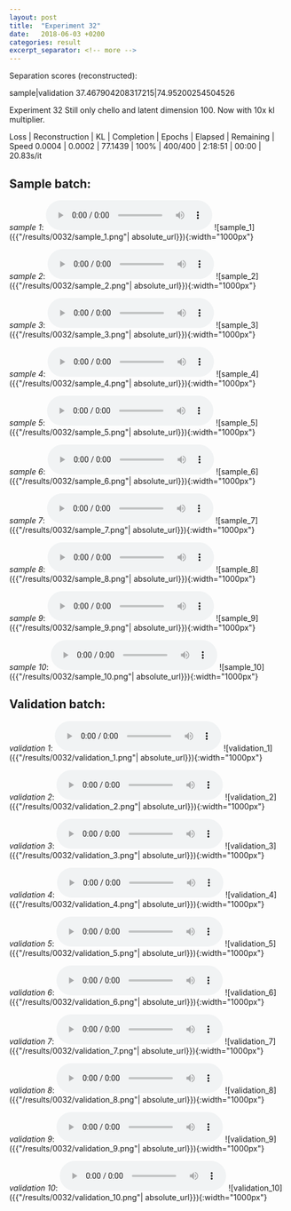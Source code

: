 ```yaml
---
layout: post
title:  "Experiment 32"
date:   2018-06-03 +0200
categories: result
excerpt_separator: <!-- more -->
---
```

Separation scores (reconstructed):

sample|validation
37.467904208317215|74.95200254504526
<!-- more -->
Experiment 32
Still only chello and latent dimension 100. Now with 10x kl multiplier.

Loss | Reconstruction | KL | Completion | Epochs | Elapsed | Remaining | Speed
0.0004 | 0.0002 | 77.1439 | 100% | 400/400 | 2:18:51 | 00:00 | 20.83s/it

## **Sample batch**:
_sample 1_:
<audio src="/ResultsOverview/results/0032/sample_1.wav" controls preload></audio>
![sample_1]({{"/results/0032/sample_1.png"| absolute_url}}){:width="1000px"}

_sample 2_:
<audio src="/ResultsOverview/results/0032/sample_2.wav" controls preload></audio>
![sample_2]({{"/results/0032/sample_2.png"| absolute_url}}){:width="1000px"}

_sample 3_:
<audio src="/ResultsOverview/results/0032/sample_3.wav" controls preload></audio>
![sample_3]({{"/results/0032/sample_3.png"| absolute_url}}){:width="1000px"}

_sample 4_:
<audio src="/ResultsOverview/results/0032/sample_4.wav" controls preload></audio>
![sample_4]({{"/results/0032/sample_4.png"| absolute_url}}){:width="1000px"}

_sample 5_:
<audio src="/ResultsOverview/results/0032/sample_5.wav" controls preload></audio>
![sample_5]({{"/results/0032/sample_5.png"| absolute_url}}){:width="1000px"}

_sample 6_:
<audio src="/ResultsOverview/results/0032/sample_6.wav" controls preload></audio>
![sample_6]({{"/results/0032/sample_6.png"| absolute_url}}){:width="1000px"}

_sample 7_:
<audio src="/ResultsOverview/results/0032/sample_7.wav" controls preload></audio>
![sample_7]({{"/results/0032/sample_7.png"| absolute_url}}){:width="1000px"}

_sample 8_:
<audio src="/ResultsOverview/results/0032/sample_8.wav" controls preload></audio>
![sample_8]({{"/results/0032/sample_8.png"| absolute_url}}){:width="1000px"}

_sample 9_:
<audio src="/ResultsOverview/results/0032/sample_9.wav" controls preload></audio>
![sample_9]({{"/results/0032/sample_9.png"| absolute_url}}){:width="1000px"}

_sample 10_:
<audio src="/ResultsOverview/results/0032/sample_10.wav" controls preload></audio>
![sample_10]({{"/results/0032/sample_10.png"| absolute_url}}){:width="1000px"}

## **Validation batch**:
_validation 1_:
<audio src="/ResultsOverview/results/0032/validation_1.wav" controls preload></audio>
![validation_1]({{"/results/0032/validation_1.png"| absolute_url}}){:width="1000px"}

_validation 2_:
<audio src="/ResultsOverview/results/0032/validation_2.wav" controls preload></audio>
![validation_2]({{"/results/0032/validation_2.png"| absolute_url}}){:width="1000px"}

_validation 3_:
<audio src="/ResultsOverview/results/0032/validation_3.wav" controls preload></audio>
![validation_3]({{"/results/0032/validation_3.png"| absolute_url}}){:width="1000px"}

_validation 4_:
<audio src="/ResultsOverview/results/0032/validation_4.wav" controls preload></audio>
![validation_4]({{"/results/0032/validation_4.png"| absolute_url}}){:width="1000px"}

_validation 5_:
<audio src="/ResultsOverview/results/0032/validation_5.wav" controls preload></audio>
![validation_5]({{"/results/0032/validation_5.png"| absolute_url}}){:width="1000px"}

_validation 6_:
<audio src="/ResultsOverview/results/0032/validation_6.wav" controls preload></audio>
![validation_6]({{"/results/0032/validation_6.png"| absolute_url}}){:width="1000px"}

_validation 7_:
<audio src="/ResultsOverview/results/0032/validation_7.wav" controls preload></audio>
![validation_7]({{"/results/0032/validation_7.png"| absolute_url}}){:width="1000px"}

_validation 8_:
<audio src="/ResultsOverview/results/0032/validation_8.wav" controls preload></audio>
![validation_8]({{"/results/0032/validation_8.png"| absolute_url}}){:width="1000px"}

_validation 9_:
<audio src="/ResultsOverview/results/0032/validation_9.wav" controls preload></audio>
![validation_9]({{"/results/0032/validation_9.png"| absolute_url}}){:width="1000px"}

_validation 10_:
<audio src="/ResultsOverview/results/0032/validation_10.wav" controls preload></audio>
![validation_10]({{"/results/0032/validation_10.png"| absolute_url}}){:width="1000px"}
